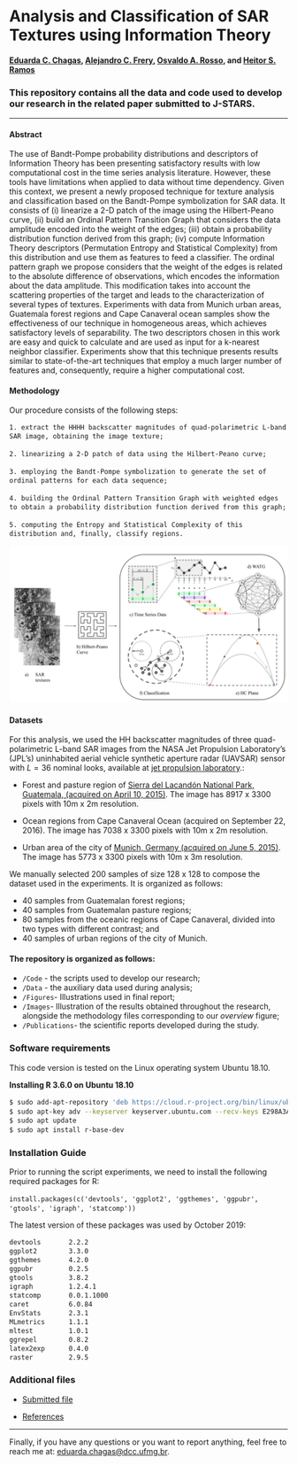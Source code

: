 # Analysis and Classification of SAR Textures using Information Theory

#### [Eduarda C. Chagas](mailto:eduarda.chagas@dcc.ufmg.br), [Alejandro C. Frery](mailto:acfrery@laccan.ufal.br), [Osvaldo A. Rosso](mailto:oarosso@gmail.com), and [Heitor S. Ramos](mailto:ramosh@dcc.ufmg.br)


### This repository contains all the data and code used to develop our research in the related paper submitted to J-STARS. 

---

#### Abstract

The use of Bandt-Pompe probability distributions and descriptors of Information Theory has been presenting satisfactory results with low computational cost in the time series analysis literature. However, these tools have limitations when applied to data without time dependency. Given this context, we present a newly proposed technique for texture analysis and classification based on the Bandt-Pompe symbolization for SAR data. It consists of (i) linearize a 2-D patch of the image using the Hilbert-Peano curve, (ii) build an Ordinal Pattern Transition Graph that considers the data amplitude encoded into the weight of the edges; (iii) obtain a probability distribution function derived from this graph; (iv) compute Information Theory descriptors (Permutation Entropy and Statistical Complexity) from this distribution and use them as features to feed a classifier. The ordinal pattern graph we propose considers that the weight of the edges is related to the absolute difference of observations, which encodes the information about the data amplitude. This modification takes into account the scattering properties of the target and leads to the characterization of several types of textures. Experiments with data from Munich urban areas, Guatemala forest regions and Cape Canaveral ocean samples show the effectiveness of our technique in homogeneous areas, which achieves satisfactory levels of separability. The two descriptors chosen in this work are easy and quick to calculate and are used as input for a k-nearest neighbor classifier. Experiments show that this technique presents results similar to state-of-the-art techniques that employ a much larger number of features and, consequently, require a higher computational cost.

#### Methodology

Our procedure consists of the following steps:

	1. extract the HHHH backscatter magnitudes of quad-polarimetric L-band SAR image, obtaining the image texture;

	2. linearizing a 2-D patch of data using the Hilbert-Peano curve;

	3. employing the Bandt-Pompe symbolization to generate the set of ordinal patterns for each data sequence;

	4. building the Ordinal Pattern Transition Graph with weighted edges to obtain a probability distribution function derived from this graph;

	5. computing the Entropy and Statistical Complexity of this distribution and, finally, classify regions.
	
<img src="/Figures/AnalysisSARTextures.png" />


#### Datasets

For this analysis, we used the HH backscatter magnitudes of three quad-polarimetric L-band SAR images from the NASA Jet Propulsion Laboratory’s (JPL’s) uninhabited aerial vehicle synthetic aperture radar (UAVSAR) sensor with $L=36$ nominal looks, available at <a href="https://uavsar.jpl.nasa.gov/cgi-bin">jet propulsion laboratory</a>.:

- Forest and pasture region of <a href="https://uavsar.jpl.nasa.gov/cgi-bin/product.pl?jobName=Lacand_30202_15043_006_150410_L090_CX_01#dados">Sierra del Lacandón National Park, Guatemala, (acquired on April 10, 2015)</a>. The image has 8917 x 3300 pixels with 10m x 2m resolution.

- Ocean regions from Cape Canaveral Ocean (acquired on September 22, 2016). The image has 7038 x 3300 pixels with 10m x 2m resolution.

- Urban area of the city of <a href="https://uavsar.jpl.nasa.gov/cgi-bin/product.pl?jobName=munich_19417_15088_002_150605_L090_CX_01#data">Munich, Germany (acquired on June 5, 2015)</a>. The image has 5773 x 3300 pixels with 10m x 3m resolution.

We manually selected 200 samples of size 128 x 128 to compose the dataset used in the experiments. It is organized as follows:

- 40 samples from Guatemalan forest regions;
- 40 samples from Guatemalan pasture regions;
- 80 samples from the oceanic regions of Cape Canaveral, divided into two types with different contrast; and
- 40 samples of urban regions of the city of Munich.

#### The repository is organized as follows:
- `/Code` - the scripts used to develop our research; 
- `/Data` - the auxiliary data used during analysis; 
- `/Figures`- Illustrations used in final report; 
- `/Images`- Illustration of the results obtained throughout the research, alongside the methodology files corresponding to our *overview* figure; 
- `/Publications`- the scientific reports developed during the study. 

### Software requirements

This code version is tested on the Linux operating system Ubuntu 18.10.

**Installing R 3.6.0 on Ubuntu 18.10**

```sh
$ sudo add-apt-repository 'deb https://cloud.r-project.org/bin/linux/ubuntu disco-cran35/'
$ sudo apt-key adv --keyserver keyserver.ubuntu.com --recv-keys E298A3A825C0D65DFD57CBB651716619E084DAB9
$ sudo apt update
$ sudo apt install r-base-dev
```

### Installation Guide

Prior to running the script experiments, we need to install the following required packages for R: 

``
install.packages(c('devtools', 'ggplot2', 'ggthemes', 'ggpubr', 'gtools', 'igraph', 'statcomp'))
``

The latest version of these packages was used by October 2019:

```
devtools       2.2.2 
ggplot2        3.3.0       
ggthemes       4.2.0      
ggpubr         0.2.5  
gtools         3.8.2      
igraph         1.2.4.1       
statcomp       0.0.1.1000  
caret          6.0.84
EnvStats       2.3.1
MLmetrics      1.1.1
mltest         1.0.1
ggrepel        0.8.2
latex2exp      0.4.0
raster         2.9.5
```

### Additional files

- [Submitted file](<https://github.com/EduardaChagas/SAR-WATG/blob/master/Publications/JSTARS%202020/SARTexture-IT.R1.pdf>)

- [References](<http://htmlpreview.github.io/?https://github.com/EduardaChagas/SAR-WATG/blob/master/Publications/JSTARS%202020/ReferencesR0.html>)

---


Finally, if you have any questions or you want to report anything, feel free to reach me at: eduarda.chagas@dcc.ufmg.br. 







